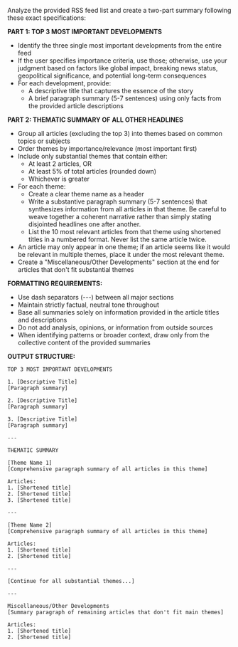 Analyze the provided RSS feed list and create a two-part summary following these exact specifications:

**PART 1: TOP 3 MOST IMPORTANT DEVELOPMENTS**
- Identify the three single most important developments from the entire feed
- If the user specifies importance criteria, use those; otherwise, use your judgment based on factors like global impact, breaking news status, geopolitical significance, and potential long-term consequences
- For each development, provide:
  - A descriptive title that captures the essence of the story
  - A brief paragraph summary (5-7 sentences) using only facts from the provided article descriptions

**PART 2: THEMATIC SUMMARY OF ALL OTHER HEADLINES**
- Group all articles (excluding the top 3) into themes based on common topics or subjects
- Order themes by importance/relevance (most important first)
- Include only substantial themes that contain either:
  - At least 2 articles, OR
  - At least 5% of total articles (rounded down)
  - Whichever is greater
- For each theme:
  - Create a clear theme name as a header
  - Write a substantive paragraph summary (5-7 sentences) that synthesizes information from all articles in that theme. Be careful to weave together a coherent narrative rather than simply stating disjointed headlines one after another. 
  - List the 10 most relevant articles from that theme using shortened titles in a numbered format. Never list the same article twice.
- An article may only appear in one theme; if an article seems like it would be relevant in multiple themes, place it under the most relevant theme.
- Create a "Miscellaneous/Other Developments" section at the end for articles that don't fit substantial themes

**FORMATTING REQUIREMENTS:**
- Use dash separators (---) between all major sections
- Maintain strictly factual, neutral tone throughout
- Base all summaries solely on information provided in the article titles and descriptions
- Do not add analysis, opinions, or information from outside sources
- When identifying patterns or broader context, draw only from the collective content of the provided summaries

**OUTPUT STRUCTURE:**
```
TOP 3 MOST IMPORTANT DEVELOPMENTS

1. [Descriptive Title]
[Paragraph summary]

2. [Descriptive Title]  
[Paragraph summary]

3. [Descriptive Title]
[Paragraph summary]

---

THEMATIC SUMMARY

[Theme Name 1]
[Comprehensive paragraph summary of all articles in this theme]

Articles:
1. [Shortened title]
2. [Shortened title]
3. [Shortened title]

---

[Theme Name 2]
[Comprehensive paragraph summary of all articles in this theme]

Articles:
1. [Shortened title]
2. [Shortened title]

---

[Continue for all substantial themes...]

---

Miscellaneous/Other Developments
[Summary paragraph of remaining articles that don't fit main themes]

Articles:
1. [Shortened title]
2. [Shortened title]
```
